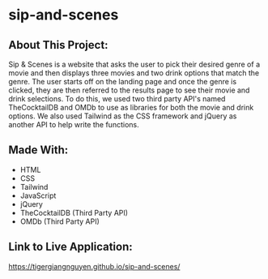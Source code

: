 # sip-and-scenes

## About This Project:
Sip & Scenes is a website that asks the user to pick their desired genre of a movie and then displays three movies and two drink options that match the genre. The user starts off on the landing page and once the genre is clicked, they are then referred to the results page to see their movie and drink selections. To do this, we used two third party API's named TheCocktailDB and OMDb to use as libraries for both the movie and drink options. We also used Tailwind as the CSS framework and jQuery as another API to help write the functions. 


## Made With:
- HTML
- CSS
- Tailwind
- JavaScript
- jQuery
- TheCocktailDB (Third Party API)
- OMDb (Third Party API)

## Link to Live Application:
https://tigergiangnguyen.github.io/sip-and-scenes/
